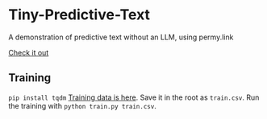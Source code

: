 # Tiny-Predictive-Text
A demonstration of predictive text without an LLM, using permy.link

[Check it out](https://adamgrant.info/tiny-predictive-text)

## Training
`pip install tqdm`
[Training data is here](https://www.kaggle.com/datasets/thedevastator/text-and-meta-data-analysis).
Save it in the root as `train.csv`.
Run the training with `python train.py train.csv`.